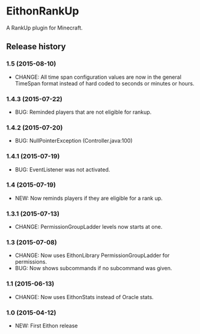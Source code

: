 # EithonRankUp

A RankUp plugin for Minecraft.

## Release history

### 1.5 (2015-08-10)

* CHANGE: All time span configuration values are now in the general TimeSpan format instead of hard coded to seconds or minutes or hours.

### 1.4.3 (2015-07-22)

* BUG: Reminded players that are not eligible for rankup.

### 1.4.2 (2015-07-20)

* BUG: NullPointerException (Controller.java:100)

### 1.4.1 (2015-07-19)

* BUG: EventListener was not activated.

### 1.4 (2015-07-19)

* NEW: Now reminds players if they are eligible for a rank up.

### 1.3.1 (2015-07-13)

* CHANGE: PermissionGroupLadder levels now starts at one.

### 1.3 (2015-07-08)

* CHANGE: Now uses EithonLibrary PermissionGroupLadder for permissions.
* BUG: Now shows subcommands if no subcommand was given.

### 1.1 (2015-06-13)

* CHANGE: Now uses EithonStats instead of Oracle stats.

### 1.0 (2015-04-12)

* NEW: First Eithon release
